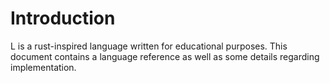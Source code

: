 # Introduction

L is a rust-inspired language written for educational purposes. This
document contains a language reference as well as some details regarding
implementation.
